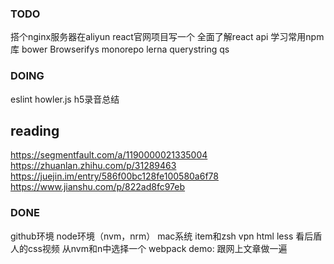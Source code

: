 ### TODO
搭个nginx服务器在aliyun
react官网项目写一个
全面了解react api
学习常用npm库
bower
Browserifys
monorepo lerna
querystring qs


### DOING
eslint
howler.js
h5录音总结


## reading

<https://segmentfault.com/a/1190000021335004>
<https://zhuanlan.zhihu.com/p/31289463>
<https://juejin.im/entry/586f00bc128fe100580a6f78>
<https://www.jianshu.com/p/822ad8fc97eb>

### DONE
github环境
node环境（nvm，nrm）
mac系统
item和zsh
vpn
html
less
看后盾人的css视频
从nvm和n中选择一个
webpack demo: 跟网上文章做一遍
